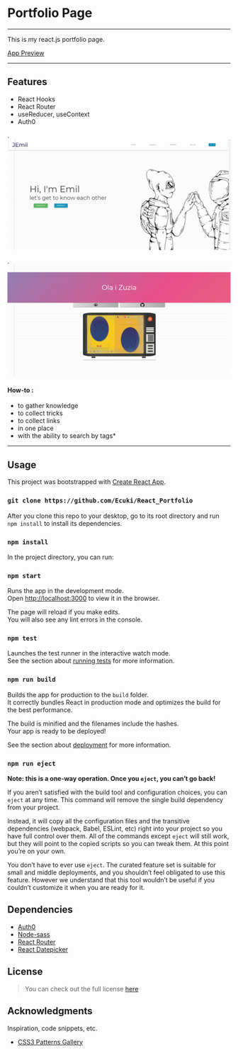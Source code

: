 # Portfolio Page

---

This is my react.js portfolio page.

[App Preview](https://ecuki.github.io/React_Portfolio)

---

## Features

- React Hooks
- React Router
- useReducer, useContext
- Auth0

.
![X](https://github.com/Ecuki/React_Portfolio/blob/master/src/assets/img/git_view/Screenshot_1.jpg)

.
![X](https://github.com/Ecuki/React_Portfolio/blob/master/src/assets/img/git_view/Screenshot_2.jpg)

#### How-to :

- to gather knowledge
- to collect tricks
- to collect links
- in one place
- with the ability to search by tags\*

---

## Usage

This project was bootstrapped with [Create React App](https://github.com/facebook/create-react-app).

### `git clone https://github.com/Ecuki/React_Portfolio`

After you clone this repo to your desktop, go to its root directory and run `npm install` to install its dependencies.

### `npm install`

In the project directory, you can run:

### `npm start`

Runs the app in the development mode.<br />
Open [http://localhost:3000](http://localhost:3000) to view it in the browser.

The page will reload if you make edits.<br />
You will also see any lint errors in the console.

### `npm test`

Launches the test runner in the interactive watch mode.<br />
See the section about [running tests](https://facebook.github.io/create-react-app/docs/running-tests) for more information.

### `npm run build`

Builds the app for production to the `build` folder.<br />
It correctly bundles React in production mode and optimizes the build for the best performance.

The build is minified and the filenames include the hashes.<br />
Your app is ready to be deployed!

See the section about [deployment](https://facebook.github.io/create-react-app/docs/deployment) for more information.

### `npm run eject`

**Note: this is a one-way operation. Once you `eject`, you can’t go back!**

If you aren’t satisfied with the build tool and configuration choices, you can `eject` at any time. This command will remove the single build dependency from your project.

Instead, it will copy all the configuration files and the transitive dependencies (webpack, Babel, ESLint, etc) right into your project so you have full control over them. All of the commands except `eject` will still work, but they will point to the copied scripts so you can tweak them. At this point you’re on your own.

You don’t have to ever use `eject`. The curated feature set is suitable for small and middle deployments, and you shouldn’t feel obligated to use this feature. However we understand that this tool wouldn’t be useful if you couldn’t customize it when you are ready for it.

## Dependencies

- [Auth0 ](https://github.com/auth0)
- [Node-sass](https://github.com/sass/node-sass)
- [React Router](https://github.com/ReactTraining/react-router)
- [React Datepicker](https://reactdatepicker.com/)

## License

> You can check out the full license [here](X)

## Acknowledgments

Inspiration, code snippets, etc.

- [CSS3 Patterns Gallery](https://leaverou.github.io/css3patterns/)
